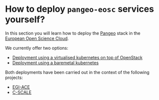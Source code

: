 # How to deploy `pangeo-eosc` services yourself?

In this section you will learn how to deploy the [Pangeo](https://pangeo.io/)
stack in the [European Open Science Cloud](https://open-science-cloud.ec.europa.eu/).

We currently offer two options:
* [Deployment using a virtualised kubernetes on top of OpenStack](./openstack/README.md)
* [Deployment using a baremetal kubernetes](./kubernetes/README.md)

Both deployments have been carried out in the context of the following projects:
* [EGI-ACE](https://www.egi.eu/project/egi-ace/)
* [C-SCALE](https://c-scale.eu/)
